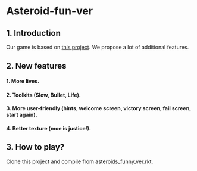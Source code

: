 # Asteroid-fun-ver

## 1. Introduction

Our game is based on [this project](https://github.com/andyhd/asteroids). We propose a lot of additional features.

## 2. New features

#### 1. More lives.

#### 2. Toolkits (Slow, Bullet, Life).

#### 3. More user-friendly (hints, welcome screen, victory screen, fail screen, start again).

#### 4. Better texture (moe is justice!).

## 3. How to play?

Clone this project and compile from asteroids_funny_ver.rkt.